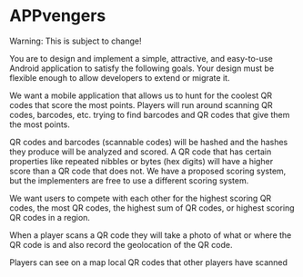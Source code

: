 # APPvengers

Warning: This is subject to change!

You are to design and implement a simple, attractive, and easy-to-use Android application to satisfy the following goals. Your design must be flexible enough to allow developers to extend or migrate it.

We want a mobile application that allows us to hunt for the coolest QR codes that score the most points. Players will run around scanning QR codes, barcodes, etc. trying to find barcodes and QR codes that give them the most points.

QR codes and barcodes (scannable codes) will be hashed and the hashes they produce will be analyzed and scored. A QR code that has certain properties like repeated nibbles or bytes (hex digits) will have a higher score than a QR code that does not. We have a proposed scoring system, but the implementers are free to use a different scoring system.

We want users to compete with each other for the highest scoring QR codes, the most QR codes, the highest sum of QR codes, or highest scoring QR codes in a region. 

When a player scans a QR code they will take a photo of what or where the QR code is and also record the geolocation of the QR code. 

Players can see on a map local QR codes that other players have scanned
